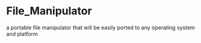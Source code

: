 # File_Manipulator
a portable file manipulator that will be easily ported to any operating system and platform
